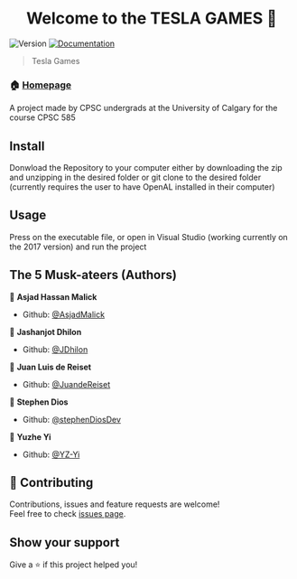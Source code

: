 <h1 align="center">Welcome to the TESLA GAMES 👋</h1>
<p>
  <img alt="Version" src="https://img.shields.io/badge/version-1.0.0-blue.svg?cacheSeconds=2592000" />
  <a href="https://github.com/JuandeReiset/Tesla-Games/README.md" target="_blank">
    <img alt="Documentation" src="https://img.shields.io/badge/documentation-yes-brightgreen.svg" />
  </a>
</p>

> Tesla Games

### 🏠 [Homepage](https://github.com/JuandeReiset/Tesla-Games)

A project made by CPSC undergrads at the University of Calgary for the course CPSC 585


## Install
Donwload the Repository to your computer either by downloading the zip and unzipping in the desired folder or git clone to the desired folder (currently requires the user to have OpenAL installed in their computer)


## Usage
Press on the executable file, or open in Visual Studio (working currently on the 2017 version) and run the project


## The 5 Musk-ateers (Authors)

👤 **Asjad Hassan Malick**

- Github: [@AsjadMalick](https://github.com/AsjadMalick)

👤 **Jashanjot Dhilon**

- Github: [@JDhilon](https://github.com/JDhilon)


👤 **Juan Luis de Reiset**

- Github: [@JuandeReiset](https://github.com/JuandeReiset)

👤 **Stephen Dios**

- Github: [@stephenDiosDev](https://github.com/stephenDiosDev)

👤 **Yuzhe Yi**

- Github: [@YZ-Yi](https://github.com/YZ-Yi)



## 🤝 Contributing

Contributions, issues and feature requests are welcome!<br />Feel free to check [issues page](https://github.com/JuandeReiset/Tesla-Games/issues).

## Show your support

Give a ⭐️ if this project helped you!
